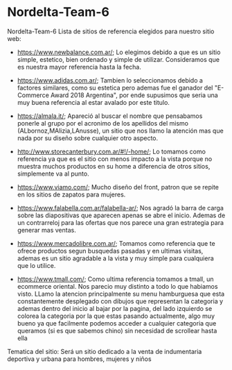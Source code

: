 # Nordelta-Team-6
Nordelta-Team-6
Lista de sitios de referencia elegidos para nuestro sitio web:

- https://www.newbalance.com.ar/;
Lo elegimos debido a que es un sitio simple, estetico, bien ordenado y simple de utilizar. Consideramos que es nuestra mayor referencia
hasta la fecha.

- https://www.adidas.com.ar/;
Tambien lo seleccionamos debido a factores similares, como su estetica pero ademas fue el ganador del "E-Commerce Award 2018 Argentina",
por ende supusimos que seria una muy buena referencia al estar avalado por este titulo.

- https://almala.it/;
Apareció al buscar el nombre que pensabamos ponerle al grupo por el acronimo de los apellidos del mismo (ALbornoz,MAlizia,LAnusse),
un sitio que nos llamo la atención mas que nada por su diseño sobre cualquier otro aspecto.

- http://www.storecanterbury.com.ar/#!/-home/;
Lo tomamos como referencia ya que es el sitio con menos impacto a la vista porque no muestra muchos productos en su home a diferencia
de otros sitios, simplemente va al punto.

- https://www.viamo.com/;
Mucho diseño del front, patron que se repite en los sitios de zapatos para mujeres.

- https://www.falabella.com.ar/falabella-ar/;
Nos agradó la barra de carga sobre las diapositivas que aparecen apenas se abre el inicio.
Ademas de un contrarreloj para las ofertas que nos parece una gran estrategia para generar mas ventas.

- https://www.mercadolibre.com.ar/;
Tomamos como referencia que te ofrece productos segun busquedas pasadas y en ultimas visitas,
ademas es un sitio agradable a la vista y muy simple para cualquiera que lo utilice.

- https://www.tmall.com/;
Como ultima referencia tomamos a tmall, un ecommerce oriental. Nos parecio muy distinto a todo lo que habiamos visto.
LLamo la atencion principalmente su menu hamburguesa que esta constantemente desplegado con dibujos que representan la categoria
y ademas dentro del inicio al bajar por la pagina, del lado izquierdo se colorea la categoria por la que estas pasando actualmente,
algo muy bueno ya que facilmente podemos acceder a cualquier categoria que queramos (si es que sabemos chino) sin necesidad de scrollear hasta ella

Tematica del sitio:
  Será un sitio dedicado a la venta de indumentaria deportiva y urbana para hombres, mujeres y niños
